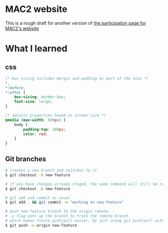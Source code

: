 # MAC2 website
This is a rough draft for another version of [the participation page for MAC2's website](https://mac2research.sunycreate.cloud/participate-in-a-study/)

# What I learned
## css
```css
/* box sizing includes margin and padding as part of the size */
*,
*:before,
*:after {
    box-sizing: border-box;
    font-size: large;
}

/* adjusts properties based on screen size */
@media (max-width: 600px) {
    body {
        padding-top: 100px;
        color: red;
    }
}
```
## Git branches
```bash
# creates a new branch and switches to it
$ git checkout -b new-feature 

# if you have changes already staged, the same command will still be ready to be committed to the new branch
$ git checkout -b new-feature 

# git add and commit as usual
$ git add . && git commit -m "working on new-feature"

# push new-feature branch to the origin remote 
# -u flag sets up the branch to track the remote branch
# which makes future push/pull easier, by just using git push/pull without specifying branch
$ git push -u origin new-feature
```